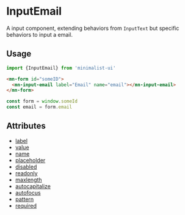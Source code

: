 # InputEmail

A input component, extending behaviors from `InputText` but specific behaviors to input a email.

## Usage

```js
import {InputEmail} from 'minimalist-ui'
```

```html
<mn-form id="someID">
  <mn-input-email label="Email" name="email"></mn-input-email>
</mn-form>
```

```js
const form = window.someId
const email = form.email
```

## Attributes

- [label](../input/#label)
- [value](../input/#value)
- [name](../input/#name)
- [placeholder](../input/#placeholder)
- [disabled](../input/#disabled)
- [readonly](../input/#readonly)
- [maxlength](../input/#maxlength)
- [autocapitalize](../input/#autocapitalize)
- [autofocus](../input/#autofocus)
- [pattern](../input/#pattern)
- [required](../input/#required)
